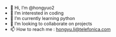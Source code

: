 - 👋 Hi, I’m @hongyuo2
- 👀 I’m interested in coding
- 🌱 I’m currently learning python
- 💞️ I’m looking to collaborate on projects
- 📫 How to reach me : hongyu.li@telefonica.com

<!---
hongyuo2/hongyuo2 is a ✨ special ✨ repository because its `README.md` (this file) appears on your GitHub profile.
You can click the Preview link to take a look at your changes.
--->
